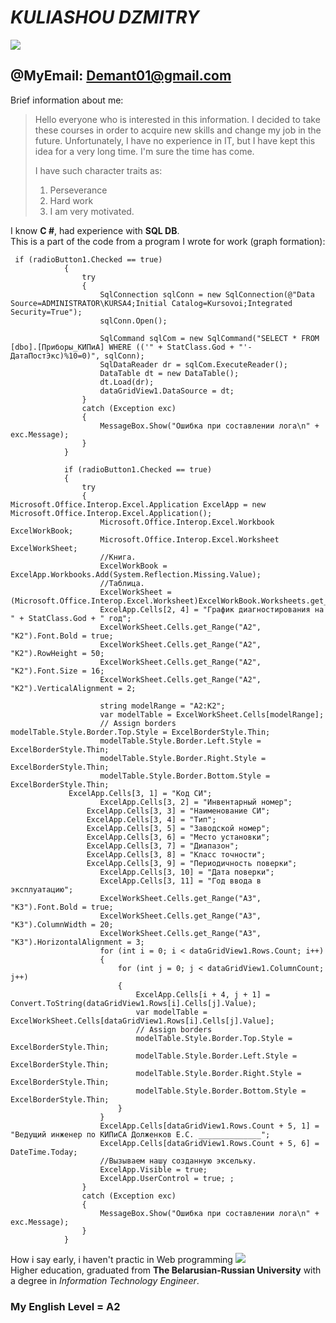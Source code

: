 # ***KULIASHOU DZMITRY***    
![](https://i.yapx.ru/NPAFgt.png) 
## @MyEmail: Demant01@gmail.com 

Brief information about me: 
>Hello everyone who is interested in this information. I decided to take these courses in order to acquire new skills and change my job in the future. Unfortunately, I have no experience in IT, but I have kept this idea for a very long time. I'm sure the time has come.
>
>I have such character traits as: 
>1. Perseverance 
>2. Hard work
>3. I am very motivated.

I know **C #**, had experience with **SQL DB**.\
This is a part of the code from a program I wrote for work (graph formation):
```
 if (radioButton1.Checked == true)
            {
                try
                {
                    SqlConnection sqlConn = new SqlConnection(@"Data Source=ADMINISTRATOR\KURSA4;Initial Catalog=Kursovoi;Integrated Security=True");
                    sqlConn.Open();

                    SqlCommand sqlCom = new SqlCommand("SELECT * FROM [dbo].[Приборы_КИПиА] WHERE (('" + StatClass.God + "'-ДатаПостЭкс)%10=0)", sqlConn);
                    SqlDataReader dr = sqlCom.ExecuteReader();
                    DataTable dt = new DataTable();
                    dt.Load(dr);
                    dataGridView1.DataSource = dt;
                }
                catch (Exception exc)
                {
                    MessageBox.Show("Ошибка при составлении лога\n" + exc.Message);
                }
            }

            if (radioButton1.Checked == true)
            {
                try
                {
Microsoft.Office.Interop.Excel.Application ExcelApp = new Microsoft.Office.Interop.Excel.Application();
                    Microsoft.Office.Interop.Excel.Workbook ExcelWorkBook;
                    Microsoft.Office.Interop.Excel.Worksheet ExcelWorkSheet;
                    //Книга.
                    ExcelWorkBook = ExcelApp.Workbooks.Add(System.Reflection.Missing.Value);
                    //Таблица.
                    ExcelWorkSheet = (Microsoft.Office.Interop.Excel.Worksheet)ExcelWorkBook.Worksheets.get_Item(1);
                    ExcelApp.Cells[2, 4] = "График диагностирования на " + StatClass.God + " год";
                    ExcelWorkSheet.Cells.get_Range("A2", "K2").Font.Bold = true;
                    ExcelWorkSheet.Cells.get_Range("A2", "K2").RowHeight = 50;
                    ExcelWorkSheet.Cells.get_Range("A2", "K2").Font.Size = 16;
                    ExcelWorkSheet.Cells.get_Range("A2", "K2").VerticalAlignment = 2;

                    string modelRange = "A2:K2";
                    var modelTable = ExcelWorkSheet.Cells[modelRange];
                    // Assign borders 
modelTable.Style.Border.Top.Style = ExcelBorderStyle.Thin;
                    modelTable.Style.Border.Left.Style = ExcelBorderStyle.Thin;
                    modelTable.Style.Border.Right.Style = ExcelBorderStyle.Thin;
                    modelTable.Style.Border.Bottom.Style = ExcelBorderStyle.Thin;
             ExcelApp.Cells[3, 1] = "Код СИ";
                    ExcelApp.Cells[3, 2] = "Инвентарный номер";
                 ExcelApp.Cells[3, 3] = "Наименование СИ";
                 ExcelApp.Cells[3, 4] = "Тип";
                 ExcelApp.Cells[3, 5] = "Заводской номер";
                 ExcelApp.Cells[3, 6] = "Место установки";
                 ExcelApp.Cells[3, 7] = "Диапазон";
                 ExcelApp.Cells[3, 8] = "Класс точности";
                 ExcelApp.Cells[3, 9] = "Периодичность поверки";
                    ExcelApp.Cells[3, 10] = "Дата поверки";
                    ExcelApp.Cells[3, 11] = "Год ввода в эксплуатацию";
                    ExcelWorkSheet.Cells.get_Range("A3", "K3").Font.Bold = true;
                    ExcelWorkSheet.Cells.get_Range("A3", "K3").ColumnWidth = 20;
                    ExcelWorkSheet.Cells.get_Range("A3", "K3").HorizontalAlignment = 3;
                    for (int i = 0; i < dataGridView1.Rows.Count; i++)
                    {
                        for (int j = 0; j < dataGridView1.ColumnCount; j++)
                        {
                            ExcelApp.Cells[i + 4, j + 1] = Convert.ToString(dataGridView1.Rows[i].Cells[j].Value);
                            var modelTable = ExcelWorkSheet.Cells[dataGridView1.Rows[i].Cells[j].Value];
                            // Assign borders 
                            modelTable.Style.Border.Top.Style = ExcelBorderStyle.Thin;
                            modelTable.Style.Border.Left.Style = ExcelBorderStyle.Thin;
                            modelTable.Style.Border.Right.Style = ExcelBorderStyle.Thin;
                            modelTable.Style.Border.Bottom.Style = ExcelBorderStyle.Thin;
                        }
                    }
                    ExcelApp.Cells[dataGridView1.Rows.Count + 5, 1] = "Ведущий инженер по КИПиСА Долженков Е.С. ______________";
                    ExcelApp.Cells[dataGridView1.Rows.Count + 5, 6] = DateTime.Today;
                    //Вызываем нашу созданную эксельку.
                    ExcelApp.Visible = true;
                    ExcelApp.UserControl = true; ;
                }
                catch (Exception exc)
                {
                    MessageBox.Show("Ошибка при составлении лога\n" + exc.Message);
                }
            }
```
How i say early, i haven't practic in Web programming 
![](https://i.yapx.ru/NPDcds.png)\
 Higher education, graduated from **The Belarusian-Russian University** with a degree in _Information Technology Engineer_.
 ### My English Level = A2